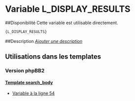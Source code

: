 # Variable L_DISPLAY_RESULTS

##Disponibilité
Cette variable est utilisable directement.

```html
{L_DISPLAY_RESULTS}
```

##Description
[*Ajouter une description*](https://fa-tvars.appspot.com/var/L_DISPLAY_RESULTS)

## Utilisations dans les templates

### Version phpBB2

#### [Template search_body](subsilver/search_body.md#readme)
* [Variable &agrave; la ligne 54](../subsilver/search_body.tpl#L54)